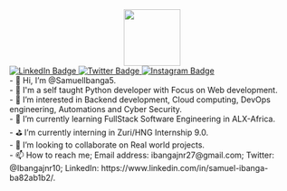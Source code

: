 <div id="header" align="center">
  <img src="https://media.giphy.com/media/gjrYDwbjnK8x36xZIO/giphy.gif" width="100"/>
</div>
<div id="badges">
  <a href="https://www.linkedin.com/in/samuel-ibanga-ba82ab1b2/">
    <img src="https://img.shields.io/badge/-LinkedIn-blue?style=for-the-badge&logo=linkedin&logoColor=white" alt="LinkedIn Badge"/>
  </a>
  <a href="https://twitter.com/Ibangajnr10">
    <img src="https://img.shields.io/badge/Twitter-blue?style=for-the-badge&logo=twitter&logoColor=white" alt="Twitter Badge"/>
  </a>
  <a href="https://www.instagram.com/ibangajnr10/">
    <img src="https://img.shields.io/badge/Instagram-red?style=for-the-badge&logo=instagram&logoColor=white" alt="Instagram Badge"/>
  </a>
</div>
- 👋 Hi, I’m @SamuelIbanga5. <br />
- 💎 I'm a self taught Python developer with Focus on Web development. <br />
- 👀 I’m interested in Backend development, Cloud computing, DevOps engineering, Automations and Cyber Security. <br />
- 🌱 I’m currently learning FullStack Software Engineering in ALX-Africa. <br />
- ⛳ I’m currently interning in Zuri/HNG Internship 9.0. <br />
- 💞️ I’m looking to collaborate on Real world projects. <br />
- 📫 How to reach me; Email address: ibangajnr27@gmail.com; Twitter: @Ibangajnr10; LinkedIn: https://www.linkedin.com/in/samuel-ibanga-ba82ab1b2/. <br />

<!---
SamuelIbanga5/SamuelIbanga5 is a ✨ special ✨ repository because its `README.md` (this file) appears on your GitHub profile.
You can click the Preview link to take a look at your changes.
--->
